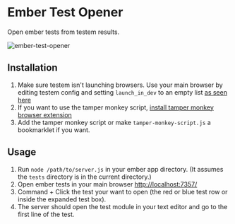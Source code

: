 # Ember Test Opener
Open ember tests from testem results.

![ember-test-opener](https://user-images.githubusercontent.com/408586/29408169-3240b376-8315-11e7-8bf4-fc81edc1ca56.gif)

## Installation

1. Make sure testem isn't launching browsers.  Use your main browser by editing testem config and setting `launch_in_dev` to an empty list 
[as seen here](https://embermap.com/notes/64-our-testem-config)
1. If you want to use the tamper monkey script, [install tamper monkey browser extension](http://tampermonkey.net/)
1. Add the tamper monkey script or make `tamper-monkey-script.js` a bookmarklet if you want.

## Usage

1. Run `node /path/to/server.js` in your ember app directory. (It assumes the `tests` directory is in the current directory.)
1. Open ember tests in your main browser [http://localhost:7357/](http://localhost:7357/)
1. Command + Click the test your want to open (the red or blue test row or inside the expanded test box).
1. The server should open the test module in your text editor and go to the first line of the test.
